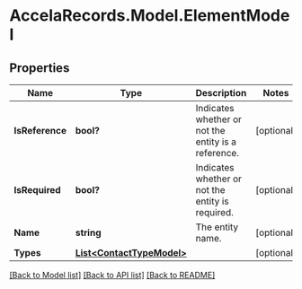 # AccelaRecords.Model.ElementModel
## Properties

Name | Type | Description | Notes
------------ | ------------- | ------------- | -------------
**IsReference** | **bool?** | Indicates whether or not the entity is a reference. | [optional] 
**IsRequired** | **bool?** | Indicates whether or not the entity is required. | [optional] 
**Name** | **string** | The entity name. | [optional] 
**Types** | [**List&lt;ContactTypeModel&gt;**](ContactTypeModel.md) |  | [optional] 

[[Back to Model list]](../README.md#documentation-for-models) [[Back to API list]](../README.md#documentation-for-api-endpoints) [[Back to README]](../README.md)

